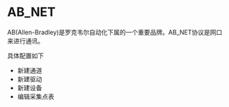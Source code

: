 # AB_NET

AB(Allen-Bradley)是罗克韦尔自动化下属的一个重要品牌。AB_NET协议是网口来进行通讯。

具体配置如下

- 新建通道
- 新建驱动
- 新建设备
- 编辑采集点表

  
